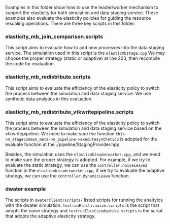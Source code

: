 
Examples in this folder show how to use the leader/worker mechanism to support the elasticity for both simulation and data staging service.
These examples also evaluate the elasticity policies for guiding the resource rescaling operations.
There are three key scripts in this folder:

### elasticity_mb_join_comparison.scripts

This script aims to evaluate how to add new processes into the data staging service.
The simulation used in this script is the `elasticmbstage.cpp`
We may choose the proper strategy (static or adaptive) at line 203, then recompile the code for evaluation.

### elasticity_mb_redistribute.scripts

This script aims to evaluate the efficiency of the elasticity policy to switch the process between the simulation and data staging service. We use synthetic data analytics in this evaluation.

### elasticity_mb_redistribute_vtkwritepipeline.scripts

This script aims to evaluate the efficiency of the elasticity policy to switch the process between the simulation and data staging service based on the vtkwritepipeline. We need to make sure the function `this->m_stagecommon_meta->m_pipeline->executesynthetic2` is 
adopted for the evaluate function at the ./pipeline/StagingProvider.hpp.

Besides, the simulation uses the `elasticmbleaderworker.cpp`, and we need to make sure the proper strategy is adopted. For example, if we try to evaluate the static strategy, we can use the `controller.naiveLeave2` function in the 
`elasticmbleaderworker.cpp`, if we try to evaluate the adaptive strategy, we can use the `controller.dynamicLeave` function.

### dwater example

The scripts in `dwaterclient/scripts/` listed scripts for running the analtyics with the dwater simulation. `testrunElasticnaive.scripts` is the script that adopts the naive strategy and `testrunElasticadaptive.scripts` is the script that adopts the adaptive elasticity strategy.